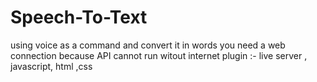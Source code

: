 # Speech-To-Text
using voice as a command and convert it in words
you need a web connection because API cannot run witout internet 
plugin :- live server , javascript, html ,css 

